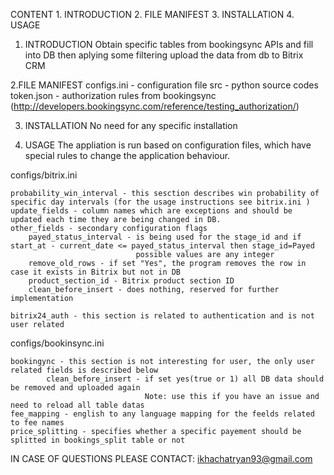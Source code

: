 CONTENT
        1. INTRODUCTION
        2. FILE MANIFEST
        3. INSTALLATION
        4. USAGE

1. INTRODUCTION
Obtain specific tables from bookingsync APIs and fill into DB then aplying some filtering upload the data from db to Bitrix CRM


2.FILE MANIFEST
configs.ini - configuration file
src - python source codes
token.json - authorization rules from bookingsync  (http://developers.bookingsync.com/reference/testing_authorization/)

3. INSTALLATION
No need for any specific installation

4. USAGE
The appliation is run based on configuration files, which have special rules to change the application behaviour.

configs/bitrix.ini

    probability_win_interval - this sesction describes win probability of specific day intervals (for the usage instructions see bitrix.ini )
    update_fields - column names which are exceptions and should be updated each time they are being changed in DB.
    other_fields - secondary configuration flags
        payed_status_interval - is being used for the stage_id and if start_at - current_date <= payed_status_interval then stage_id=Payed
                                possible values are any integer
        remove_old_rows - if set "Yes", the program removes the row in case it exists in Bitrix but not in DB
        product_section_id - Bitrix product section ID
        clean_before_insert - does nothing, reserved for further implementation
    
    bitrix24_auth - this section is related to authentication and is not user related
    
    
    
configs/bookinsync.ini
    
    bookingync - this section is not interesting for user, the only user related fields is described below 
            clean_before_insert - if set yes(true or 1) all DB data should be removed and uploaded again
                                  Note: use this if you have an issue and need to reload all table datas
    fee_mapping - english to any language mapping for the feelds related to fee names
    price_splitting - specifies whether a specific payement should be splitted in bookings_split table or not
    
    
        

IN CASE OF QUESTIONS PLEASE CONTACT: ikhachatryan93@gmail.com
